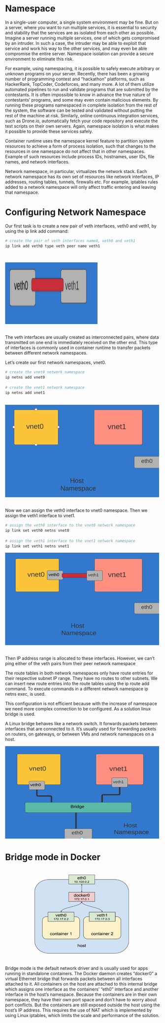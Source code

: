 # Namespace

In a single-user computer, a single system environment may be fine. But on a server, where you want to run multiple services, it is essential to security and stability that the services are as isolated from each other as possible. Imagine a server running multiple services, one of which gets compromised by an intruder. In such a case, the intruder may be able to exploit that service and work his way to the other services, and may even be able compromise the entire server. Namespace isolation can provide a secure environment to eliminate this risk.

For example, using namespacing, it is possible to safely execute arbitrary or unknown programs on your server. Recently, there has been a growing number of programming contest and “hackathon” platforms, such as HackerRank, TopCoder, Codeforces, and many more. A lot of them utilize automated pipelines to run and validate programs that are submitted by the contestants. It is often impossible to know in advance the true nature of contestants’ programs, and some may even contain malicious elements. By running these programs namespaced in complete isolation from the rest of the system, the software can be tested and validated without putting the rest of the machine at risk. Similarly, online continuous integration services, such as Drone.io, automatically fetch your code repository and execute the test scripts on their own servers. Again, namespace isolation is what makes it possible to provide these services safely.


Container runtime uses the namespace kernel feature to partition system resources to achieve a form of process isolation, such that changes to the resources in one namespace do not affect that in other namespaces. Example of such resources include process IDs, hostnames, user IDs, file names, and network interfaces.

Network namespace, in particular, virtualizes the network stack. Each network namespace has its own set of resources like network interfaces, IP addresses, routing tables, tunnels, firewalls etc. For example, iptables rules added to a network namespace will only affect traffic entering and leaving that namespace.

# Configuring Network Namespace

Our first task is to create a new pair of veth interfaces, veth0 and veth1, by using the ip link add command:

```bash
# create the pair of veth interfaces named, veth0 and veth1
ip link add veth0 type veth peer name veth1

```
<br> 

<img src="Images/3.png" width="300" height="200" /><br> <br>

The veth interfaces are usually created as interconnected pairs, where data transmitted on one end is immediately received on the other end. This type of interfaces is commonly used in container runtime to transfer packets between different network namespaces.

Let’s create our first network namespaces, vnet0. 

```bash
# create the vnet0 network namespace
ip netns add vnet0

# create the vnet1 network namespace
ip netns add vnet1


```
<br> 
<img src="Images/1.png" width="500" height="300" /> <br> <br>


Now we can assign the veth0 interface to vnet0 namespace. Then we assign the veth1 interface to vnet1. 

```bash
# assign the veth0 interface to the vnet0 network namespace
ip link set veth0 netns vnet0

# assign the veth1 interface to the vnet1 network namespace
ip link set veth1 netns vnet1

```

<img src="Images/2.png" width="500" height="300" />
<br> <br>


Then IP address range is allocated to these interfaces. 
However, we can’t ping either of the veth pairs from their peer network namespace

The route tables in both network namespaces only have route entries for their respective subnet IP range. They have no routes to other subnets. We can insert new route entries into the route tables using the ip route add command. To execute commands in a different network namespace ip netns exec, is used. 

This configuration is not efficient because with the increase of namespace we need more complex connection to be configured. As a solution linux bridge is used.

A Linux bridge behaves like a network switch. It forwards packets between interfaces that are connected to it. It’s usually used for forwarding packets on routers, on gateways, or between VMs and network namespaces on a host.


<img src="Images/4.png" width="500" height="300" /> <br>

# Bridge mode in Docker
<img src="Images/5.png" width="500" height="300" />

<br>

Bridge mode is the default network driver and is usually used for apps running in standalone containers. The Docker daemon creates “docker0” a virtual Ethernet bridge that forwards packets between all interfaces attached to it. All containers on the host are attached to this internal bridge which assigns one interface as the containers’ “eth0” interface and another interface in the host’s namespace. Because the containers are in their own namespace, they have their own port space and don’t have to worry about port conflicts. But the containers are still exposed outside the host using the host’s IP address. This requires the use of NAT which is implemented by using Linux iptables, which limits the scale and performance of the solution.

